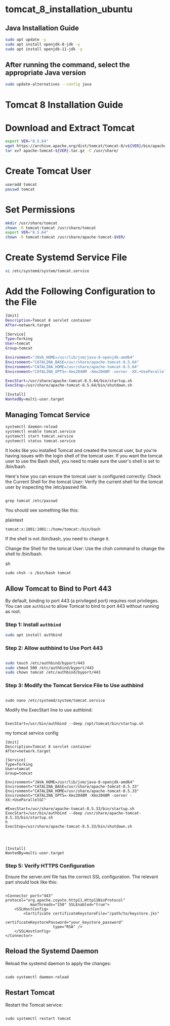 # tomcat_8_installation_ubuntu

## Java Installation Guide

```bash
sudo apt update -y
sudo apt install openjdk-8-jdk -y
sudo apt install openjdk-11-jdk -y
```

## After running the command, select the appropriate Java version
```bash
sudo update-alternatives --config java
```
# Tomcat 8 Installation Guide
# Download and Extract Tomcat
```bash
export VER="8.5.64"
wget https://archive.apache.org/dist/tomcat/tomcat-8/v${VER}/bin/apache-tomcat-${VER}.tar.gz
tar xvf apache-tomcat-${VER}.tar.gz -C /usr/share/
```
# Create Tomcat User
```bash
useradd tomcat
passwd tomcat
```
# Set Permissions
```bash
mkdir /usr/share/tomcat
chown -R tomcat:tomcat /usr/share/tomcat
export VER="8.5.64"
chown -R tomcat:tomcat /usr/share/apache-tomcat-$VER/

```
# Create Systemd Service File
```bash
vi /etc/systemd/system/tomcat.service

```
# Add the Following Configuration to the File
```bash
[Unit]
Description=Tomcat 8 servlet container
After=network.target

[Service]
Type=forking
User=tomcat
Group=tomcat

Environment="JAVA_HOME=/usr/lib/jvm/java-8-openjdk-amd64"
Environment="CATALINA_BASE=/usr/share/apache-tomcat-8.5.64"
Environment="CATALINA_HOME=/usr/share/apache-tomcat-8.5.64"
Environment="CATALINA_OPTS=-Xms2048M -Xmx2048M -server -XX:+UseParallelGC"

ExecStart=/usr/share/apache-tomcat-8.5.64/bin/startup.sh
ExecStop=/usr/share/apache-tomcat-8.5.64/bin/shutdown.sh

[Install]
WantedBy=multi-user.target

```
 ## Managing Tomcat Service
```bash
systemctl daemon-reload
systemctl enable tomcat.service                                                                                  
systemctl start tomcat.service
systemctl status tomcat.service
```
It looks like you installed Tomcat and created the tomcat user, but you're having issues with the login shell of the tomcat user. If you want the tomcat user to use the Bash shell, you need to make sure the user's shell is set to /bin/bash.

Here's how you can ensure the tomcat user is configured correctly:
Check the Current Shell for the tomcat User:
Verify the current shell for the tomcat user by inspecting the /etc/passwd file.

```

grep tomcat /etc/passwd
```

You should see something like this:

plaintext
```
tomcat:x:1001:1001::/home/tomcat:/bin/bash
```
If the shell is not /bin/bash, you need to change it.

Change the Shell for the tomcat User:
Use the chsh command to change the shell to /bin/bash.

sh

```
sudo chsh -s /bin/bash tomcat
```
## Allow Tomcat to Bind to Port 443

By default, binding to port 443 (a privileged port) requires root privileges. You can use `authbind` to allow Tomcat to bind to port 443 without running as root.

### Step 1: Install `authbind`

```bash
sudo apt install authbind
```
### Step 2: Allow authbind to Use Port 443

```bash

sudo touch /etc/authbind/byport/443
sudo chmod 500 /etc/authbind/byport/443
sudo chown tomcat /etc/authbind/byport/443
```
### Step 3: Modify the Tomcat Service File to Use authbind

```

sudo nano /etc/systemd/system/tomcat.service
```
Modify the ExecStart line to use authbind:

```

ExecStart=/usr/bin/authbind --deep /opt/tomcat/bin/startup.sh

```
my tomcat service config
```
[Unit]
Description=Tomcat 8 servlet container
After=network.target

[Service]
Type=forking
User=tomcat
Group=tomcat

Environment="JAVA_HOME=/usr/lib/jvm/java-8-openjdk-amd64"
Environment="CATALINA_BASE=/usr/share/apache-tomcat-8.5.33"
Environment="CATALINA_HOME=/usr/share/apache-tomcat-8.5.33"
Environment="CATALINA_OPTS=-Xms2048M -Xmx2048M -server -XX:+UseParallelGC"

#ExecStart=/usr/share/apache-tomcat-8.5.33/bin/startup.sh
ExecStart=/usr/bin/authbind --deep /usr/share/apache-tomcat-8.5.33/bin/startup.sh                                                                                                             h
ExecStop=/usr/share/apache-tomcat-8.5.33/bin/shutdown.sh




[Install]
WantedBy=multi-user.target

```
### Step 5: Verify HTTPS Configuration

Ensure the server.xml file has the correct SSL configuration. The relevant part should look like this:

```

<Connector port="443" protocol="org.apache.coyote.http11.Http11NioProtocol"
           maxThreads="150" SSLEnabled="true">
    <SSLHostConfig>
        <Certificate certificateKeystoreFile="/path/to/keystore.jks"
                     certificateKeystorePassword="your_keystore_password"
                     type="RSA" />
    </SSLHostConfig>
</Connector>
```
## Reload the Systemd Daemon

Reload the systemd daemon to apply the changes:

```

sudo systemctl daemon-reload
```
## Restart Tomcat

Restart the Tomcat service:

```

sudo systemctl restart tomcat
```

